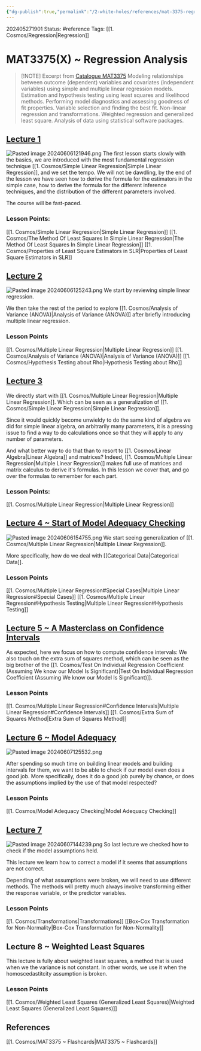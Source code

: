 ```yaml
---
{"dg-publish":true,"permalink":"/2-white-holes/references/mat-3375-regression-analysis/","created":"2024-08-31T23:47:16.560-04:00","updated":"2024-06-20T15:56:41.374-04:00"}
---
```


202405271901
Status: #reference
Tags: [[1. Cosmos/Regression\|Regression]]
# MAT3375(X) ~ Regression Analysis

> [!NOTE] Excerpt from [Catalogue MAT3375](https://catalogue.uottawa.ca/search/?P=MAT%203375)
> Modeling relationships between outcome (dependent) variables and covariates (independent variables) using simple and multiple linear regression models. Estimation and hypothesis testing using least squares and likelihood methods. Performing model diagnostics and assessing goodness of fit properties. Variable selection and finding the best fit. Non-linear regression and transformations. Weighted regression and generalized least square. Analysis of data using statistical software packages.


## [Lecture 1](https://uottawa-ca.zoom.us/rec/play/hhWqWTFbGumaC9CGMB7FI1pRBJz7_caTPIDQqNC0bI32JraR83WojoJnyqMNJo9TB0mVNYNI3H5UMiU5.Ocbq2o0cOkQ0vLOz)
![Pasted image 20240606121946.png](/img/user/3.%20Black%20Holes/Files/Pasted%20image%2020240606121946.png)
The first lesson starts slowly with the basics, we are introduced with the most fundamental regression technique [[1. Cosmos/Simple Linear Regression\|Simple Linear Regression]], and we set the tempo. We will not be dawdling, by the end of the lesson we have seen how to derive the formula for the estimators in the simple case, how to derive the formula for the different inference techniques, and the distribution of the different parameters involved.

The course will be fast-paced.

### Lesson Points:
[[1. Cosmos/Simple Linear Regression\|Simple Linear Regression]]
[[1. Cosmos/The Method Of Least Squares In Simple Linear Regression\|The Method Of Least Squares In Simple Linear Regression]]
[[1. Cosmos/Properties of Least Square Estimators in SLR\|Properties of Least Square Estimators in SLR]]

## [Lecture 2](https://uottawa-ca.zoom.us/rec/play/BpogQG2AOzwPLN-MibC4_82T5rg8RhXiJEpw8t0ojYN6lbk7etIF9c6gAe08nnHqtbH3dOhov5BFu3YR.K2-52cxdDcyPf_BD)
![Pasted image 20240606125243.png](/img/user/3.%20Black%20Holes/Files/Pasted%20image%2020240606125243.png)
We start by reviewing simple linear regression.

We then take the rest of the period to explore [[1. Cosmos/Analysis of Variance (ANOVA)\|Analysis of Variance (ANOVA)]] after briefly introducing multiple linear regression.

### Lesson Points
[[1. Cosmos/Multiple Linear Regression\|Multiple Linear Regression]]
[[1. Cosmos/Analysis of Variance (ANOVA)\|Analysis of Variance (ANOVA)]]
[[1. Cosmos/Hypothesis Testing about Rho\|Hypothesis Testing about Rho]]


## [Lecture 3](https://uottawa-ca.zoom.us/rec/play/u95zJzJFDv3avtN155Yj7umcc8wglINICRqJm13qizyCjD2_dnHhhtc_Rio_GQJMeXQCjuZPCsmY6eq8.Aox29xcFdY3FcSSo )
We directly start with [[1. Cosmos/Multiple Linear Regression\|Multiple Linear Regression]].
Which can be seen as a generalization of [[1. Cosmos/Simple Linear Regression\|Simple Linear Regression]].

Since it would quickly become unwieldy to do the same kind of algebra we did for simple linear algebra, on arbitrarily many parameters, it is a pressing issue to find a way to do calculations once so that they will apply to any number of parameters.

And what better way to do that than to resort to [[1. Cosmos/Linear Algebra\|Linear Algebra]] and matrices? Indeed, [[1. Cosmos/Multiple Linear Regression\|Multiple Linear Regression]] makes full use of matrices and matrix calculus to derive it's formulas. In this lesson we cover that, and 
go over the formulas to remember for each part.

### Lesson Points:
[[1. Cosmos/Multiple Linear Regression\|Multiple Linear Regression]]

## [Lecture 4 ~ Start of Model Adequacy Checking](https://uottawa-ca.zoom.us/rec/play/YewFjwydDP3HfFcsEBDk3q8jZ6xgyi8YJOmG8o2Ij8G-hoERI_A4OKYfPZEUfvtXaVWyVqcC2BqcK5kO.zPSO7-WKu3rgMGFC)
![Pasted image 20240606154755.png](/img/user/3.%20Black%20Holes/Files/Pasted%20image%2020240606154755.png)
We start seeing generalization of [[1. Cosmos/Multiple Linear Regression\|Multiple Linear Regression]].

More specifically, how do we deal with [[Categorical Data\|Categorical Data]].

### Lesson Points
[[1. Cosmos/Multiple Linear Regression#Special Cases\|Multiple Linear Regression#Special Cases]]
[[1. Cosmos/Multiple Linear Regression#Hypothesis Testing\|Multiple Linear Regression#Hypothesis Testing]]

## [Lecture 5 ~ A Masterclass on Confidence Intervals](https://uottawa-ca.zoom.us/rec/play/sKz8BqUkYFr7fhoJun-CVCqTqPwazd6gph_Br8KjCBgRORY_ai2tNJzPukm1P0hXo7mgaWbv_L6E85hF.8nHzezAtBWWR3hMp) 
As expected, here we focus on how to compute confidence intervals:
We also touch on the extra sum of squares method, which can be seen as the big brother of the [[1. Cosmos/Test On Individual Regression Coefficient (Assuming We know our Model Is Significant)\|Test On Individual Regression Coefficient (Assuming We know our Model Is Significant)]].
### Lesson Points
[[1. Cosmos/Multiple Linear Regression#Confidence Intervals\|Multiple Linear Regression#Confidence Intervals]]
[[1. Cosmos/Extra Sum of Squares Method\|Extra Sum of Squares Method]]



## [Lecture 6 ~ Model Adequacy](https://uottawa-ca.zoom.us/rec/play/4naxqP_MMmY6-5KSMWgMbE4m2vE4VSPvoXUSPlK6LOgmqYAp4wNqpqkPXE7o_4zmdPHGcw5qSd522GJt.lecZQCHXav5SIEBQ)
![Pasted image 20240607125532.png](/img/user/3.%20Black%20Holes/Files/Pasted%20image%2020240607125532.png)

After spending so much time on building linear models and building intervals for them, we want to be able to check if our model even does a good job. More specifically, does it do a good job purely by chance, or does the assumptions implied by the use of that model respected?

### Lesson Points
[[1. Cosmos/Model Adequacy Checking\|Model Adequacy Checking]]


## [Lecture 7](https://uottawa-ca.zoom.us/rec/play/ikVtCJBpGNiWmiTXq_JC8Kg7RcpoWkW_sQrUWlVlkyiTTZ4m3TUH5X5MWUr-VFtW9K5LcssOzyqqtPBu.sVIXsuOoueDceZnK)
![Pasted image 20240607144239.png](/img/user/3.%20Black%20Holes/Files/Pasted%20image%2020240607144239.png)
So last lecture we checked how to check if the model assumptions held.

This lecture we learn how to correct a model if it seems that assumptions are not correct.

Depending of what assumptions were broken, we will need to use different methods. The methods will pretty much always involve transforming either the response variable, or the predictor variables.
### Lesson Points
[[1. Cosmos/Transformations\|Transformations]]
[[Box-Cox Transformation for Non-Normality\|Box-Cox Transformation for Non-Normality]]

## Lecture 8 ~ Weighted Least Squares
This lecture is fully about weighted least squares, a method that is used when we the variance is not constant. In other words, we use it when the homoscedastitcity assumption is broken.

### Lesson Points
[[1. Cosmos/Weighted Least Squares (Generalized Least Squares)\|Weighted Least Squares (Generalized Least Squares)]]
## References
[[1. Cosmos/MAT3375 ~ Flashcards\|MAT3375 ~ Flashcards]]
